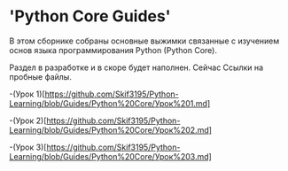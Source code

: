 # 'Python Core Guides'

В этом сборнике собраны основные выжимки связанные с изучением основ языка программирования Python (Python Core).

Раздел в разработке и в скоре будет наполнен. Сейчас Ссылки на пробные файлы.

-(Урок 1)[https://github.com/Skif3195/Python-Learning/blob/Guides/Python%20Core/Урок%201.md]

-(Урок 2)[https://github.com/Skif3195/Python-Learning/blob/Guides/Python%20Core/Урок%202.md]

-(Урок 3)[https://github.com/Skif3195/Python-Learning/blob/Guides/Python%20Core/Урок%203.md]
